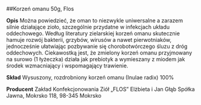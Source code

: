 ##Korzeń omanu 50g, Flos

**Opis** Można powiedzieć, że oman to niezwykle uniwersalne a zarazem silnie działające zioło, szczególnie przydatne w infekcjach układu oddechowego. Według literatury zielarskiej korzeń omanu skutecznie hamuje rozwój bakterii, grzybów, wirusów a nawet pierwotniaków, jednocześnie ułatwiając pozbywanie się chorobotwórczego śluzu z dróg oddechowych. Ciekawostką jest, że zmielony korzeń omanu przyjmowany na surowo (1 łyżeczka) działa jak prebiotyk a wymieszany z miodem jak środek wzmacniający i wspomagający trawienie. 

**Skład** Wysuszony, rozdrobniony korzeń omanu (Inulae radix) 100%

**Producent** Zakład Konfekcjonowania Ziół „FLOS” Elżbieta i Jan Głąb Spółka Jawna, Mokrsko 118, 98-345 Mokrsko

